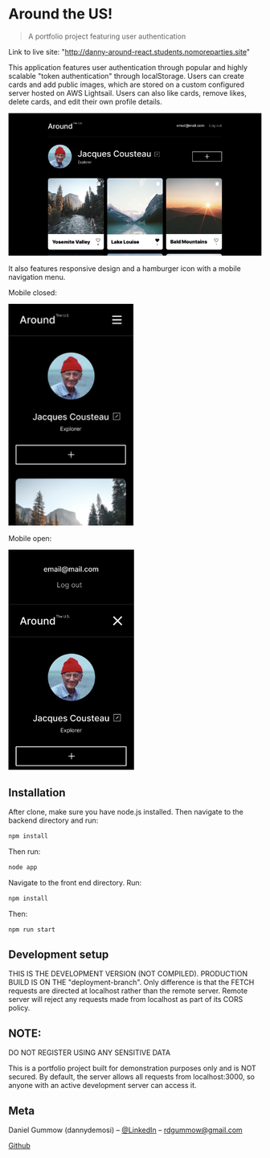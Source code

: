 # Around the US!
> A portfolio project featuring user authentication

Link to live site: "http://danny-around-react.students.nomoreparties.site"

This application features user authentication through popular and highly scalable "token authentication" through localStorage. Users can create cards and add public images, which are stored on a custom configured server hosted on AWS Lightsail. Users can also like cards, remove likes, delete cards, and edit their own profile details.

![A photo of the UI](./around-dashboard.PNG)

It also features responsive design and a hamburger icon with a mobile navigation menu.

Mobile closed:  

<img src="./around-mobile.PNG" alt="Mobile closed" width="250"/>

Mobile open:  

<img src="./around-mobile-open.PNG" alt="Mobile open" width="250"/>


## Installation

After clone, make sure you have node.js installed. Then navigate to the backend directory and run:

```sh
npm install
```

Then run:

```sh
node app
```

Navigate to the front end directory. Run:

```sh
npm install
```

Then:

```sh
npm run start
```


## Development setup

THIS IS THE DEVELOPMENT VERSION (NOT COMPILED). PRODUCTION BUILD IS ON THE "deployment-branch". Only difference is that the FETCH requests are directed at localhost rather than the remote server. Remote server will reject any requests made from localhost as part of its CORS policy.

## NOTE:

DO NOT REGISTER USING ANY SENSITIVE DATA

This is a portfolio project built for demonstration purposes only and is NOT secured. By default, the server allows all requests from localhost:3000, so anyone with an active development server can access it.


## Meta

Daniel Gummow (dannydemosi) – [@LinkedIn](https://www.linkedin.com/in/daniel-gummow-223043186/) – rdgummow@gmail.com

[Github](https://github.com/ddemosi/)